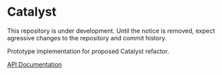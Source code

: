 # Catalyst

This repository is under development. Until the notice is removed,
expect agressive changes to the repository and commit history.


Prototype implementation for proposed Catalyst refactor.

[API Documentation](https://catalyst-prototype.readthedocs.io/en/latest/index.html)
